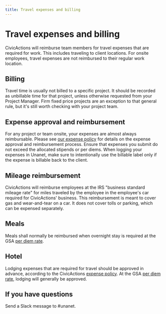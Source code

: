 ```yaml
---
title: Travel expenses and billing
---
```


# Travel expenses and billing

CivicActions will reimburse team members for travel expenses that are required for work. This includes traveling to client locations. For onsite employees, travel expenses are not reimbursed to their regular work location.

## Billing

Travel time is usually not billed to a specific project. It should be recorded as unbillable time for that project, unless otherwise requested from your Project Manager. Firm fixed price projects are an exception to that general rule, but it's still worth checking with your project team.

## Expense approval and reimbursement

For any project or team onsite, your expenses are almost always reimbursable. Please see [our expense policy](README.md) for details on the expense approval and reimbursement process. Ensure that expenses you submit do not exceed the allocated stipends or per diems. When logging your expenses in Unanet, make sure to intentionally use the billable label only if the expense is billable back to the client.

## Mileage reimbursement

CivicActions will reimburse employees at the IRS "business standard mileage rate" for miles traveled by the employee in the employee's car required for CivicActions' business. This reimbursement is meant to cover gas and wear-and-tear on a car. It does not cover tolls or parking, which can be expensed separately.

## Meals

Meals shall normally be reimbursed when overnight stay is required at the GSA [per diem rate](https://www.gsa.gov/travel/plan-book/per-diem-rates).

## Hotel

Lodging expenses that are required for travel should be approved in advance, according to the CivicActions [expense policy](README.md). At the GSA [per diem rate](https://www.gsa.gov/travel/plan-book/per-diem-rates), lodging will generally be approved.

## If you have questions

Send a Slack message to #unanet.
